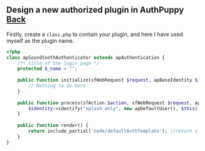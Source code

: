 ## Design a new authorized plugin in AuthPuppy [Back](./qa.md)

Firstly, create a `class.php` to contain your plugin, and here I have used myself as the plugin name.

```php
<?php
class apSoundtoothAuthenticator extends apAuthentication {
    /** title of the login page */
    protected $_name = "";
    
    public function initialize(sfWebRequest $request, apBaseIdentity $identity) {
        // Nothing to do here
    }
    
    public function process(sfAction $action, sfWebRequest $request, apBaseIdentity $identity) {
        $identity->identify("splash_only", new apDefaultUser(), $this);
    }
    
    public function render() {
        return include_partial('node/defaultAuthTemplate'); //return simple_format_text('<p>No authenticator plugin has been installed and enabled so this is the default plugin.  Clicking the button below will authenticate you to the router</p><input type="submit"/>');
    }
}
```

